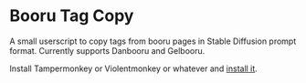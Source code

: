 # Booru Tag Copy
A small userscript to copy tags from booru pages in Stable Diffusion prompt format.
Currently supports Danbooru and Gelbooru.

Install Tampermonkey or Violentmonkey or whatever and [install it](https://raw.githubusercontent.com/FrobtheBuilder/booru-tag-copy/main/booru-tag-copy.user.js).
